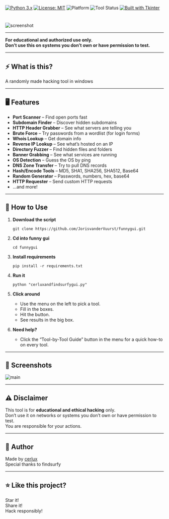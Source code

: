 [![Python 3.x](https://img.shields.io/badge/Python-3.x-blue?logo=python&logoColor=white)](https://python3.nl/algemeen/python3-downloaden/)
[![License: MIT](https://img.shields.io/badge/License-MIT-yellow.svg)](https://en.wikipedia.org/wiki/MIT_License)
![Platform](https://img.shields.io/badge/Platform-Windows%20%7C%20Linux%20%7C%20macOS-lightgrey?logo=opera)
![Tool Status](https://img.shields.io/badge/Status-Educational%20Tool-red?style=flat&logo=hackaday)
[![Built with Tkinter](https://img.shields.io/badge/GUI-Tkinter-green?logo=tinder&logoColor=white)](https://docs.python.org/3/library/tkinter.html)
#

![screenshot](https://cdn.discordapp.com/attachments/1371456554800254998/1373447401414594590/image.png?ex=682a7211&is=68292091&hm=3688aa7d56180ba490689e47e0157b73b64839e216b453cdd293dfa8ed89d3f8&)

---

**For educational and authorized use only.  
Don’t use this on systems you don’t own or have permission to test.**

---

## ⚡ What is this?

A randomly made hacking tool in windows

---

## 🖥️ Features

- **Port Scanner** – Find open ports fast
- **Subdomain Finder** – Discover hidden subdomains
- **HTTP Header Grabber** – See what servers are telling you
- **Brute Force** – Try passwords from a wordlist (for login forms)
- **Whois Lookup** – Get domain info
- **Reverse IP Lookup** – See what’s hosted on an IP
- **Directory Fuzzer** – Find hidden files and folders
- **Banner Grabbing** – See what services are running
- **OS Detection** – Guess the OS by ping
- **DNS Zone Transfer** – Try to pull DNS records
- **Hash/Encode Tools** – MD5, SHA1, SHA256, SHA512, Base64
- **Random Generator** – Passwords, numbers, hex, base64
- **HTTP Requester** – Send custom HTTP requests
- ...and more!

---

## 🚀 How to Use

1. **Download the script**  
   ```
   git clone https://github.com/JorisvanderVuurst/funnygui.git
   ```

2. **Cd into funny gui**
   ```
   cd funnygui
   ```
   
3. **Install requirements**  
   ```
   pip install -r requirements.txt
   ```

4. **Run it**  
   ```
   python "cerluxandfindsurfygui.py"
   ```

5. **Click around**  
   - Use the menu on the left to pick a tool.
   - Fill in the boxes.
   - Hit the button.
   - See results in the big box.

6. **Need help?**  
   - Click the “Tool-by-Tool Guide” button in the menu for a quick how-to on every tool.

---

## 📸 Screenshots

![main](https://cdn.discordapp.com/attachments/1371456554800254998/1373447159541923851/image.png?ex=682a71d8&is=68292058&hm=6c6d73b129d792d89759cb3bbbf62f5938d51b3cc3af74e6be96195a3c108df9&)

---

## ⚠️ Disclaimer

This tool is for **educational and ethical hacking** only.  
Don’t use it on networks or systems you don’t own or have permission to test.  
You are responsible for your actions.

---

## 👤 Author

Made by [cerlux](https://github.com/JorisvanderVuurst)  
Special thanks to findsurfy

---

## ⭐️ Like this project?

Star it!  
Share it!  
Hack responsibly!
